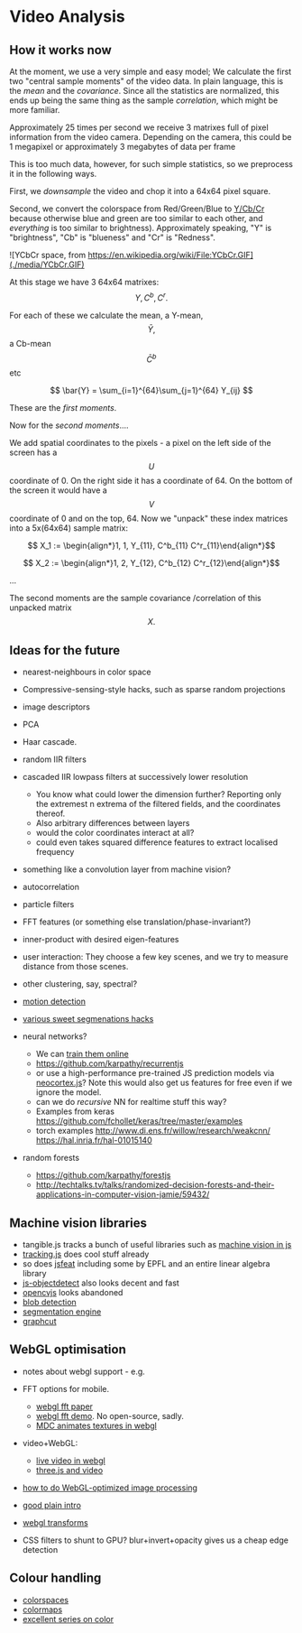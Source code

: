 # Video Analysis

## How it works now

At the moment, we use a very simple and easy model;
We calculate the first two "central sample moments" of the video data.
In plain language, this is the *mean* and the *covariance*.
Since all the statistics are normalized, this ends up being the same thing as the sample *correlation*, which might be more familiar.

Approximately 25 times per second we receive 3 matrixes full of pixel information from the video camera. Depending on the camera, this could be 1 megapixel or approximately 3 megabytes of data per frame

This is too much data, however, for such simple statistics, so we preprocess it in the following ways.

First, we *downsample* the video and chop it into a 64x64 pixel square.

Second, we convert the colorspace from Red/Green/Blue to [Y/Cb/Cr](https://en.wikipedia.org/wiki/YCbCr)
because otherwise blue and green are too similar to each other,
and *everything* is too similar to brightness).
Approximately speaking, "Y" is "brightness", "Cb" is "blueness"
and "Cr" is "Redness".

![YCbCr space, from https://en.wikipedia.org/wiki/File:YCbCr.GIF](./media/YCbCr.GIF)


At this stage we have 3 64x64 matrixes: $$ Y,C^b,C^r. $$

For each of these we calculate the mean, a Y-mean, $$ \bar{Y}, $$ a Cb-mean $$ \bar{C}^b $$ etc

$$ \bar{Y} = \sum_{i=1}^{64}\sum_{j=1}^{64} Y_{ij} $$

These are the *first moments*.

Now for the *second moments*....

We add spatial coordinates to the pixels - a pixel on the left side of the screen has a $$ U $$ coordinate of 0. On the right side it has a coordinate of 64. On the bottom of the screen it would have a $$ V $$ coordinate of 0 and on the top, 64. Now we "unpack" these index matrices into a 5x(64x64) sample matrix:

$$ X_1 := \begin{align*}1, 1, Y_{11}, C^b_{11} C^r_{11}\end{align*}$$

$$ X_2 := \begin{align*}1, 2, Y_{12}, C^b_{12} C^r_{12}\end{align*}$$

...

The second moments are the sample covariance /correlation of this unpacked matrix $$ X. $$

## Ideas for the future

* nearest-neighbours in color space
* Compressive-sensing-style hacks, such as sparse random projections
* image descriptors
* PCA
* Haar cascade.
* random IIR filters
* cascaded IIR lowpass filters at successively lower resolution

    * You know what could lower the dimension further? Reporting only the extremest n extrema of the filtered fields, and the coordinates thereof.
    * Also arbitrary differences between layers
    * would the color coordinates interact at all?
    * could even takes squared difference features to extract localised frequency

* something like a convolution layer from machine vision?
* autocorrelation
* particle filters
* FFT features (or something else translation/phase-invariant?)
* inner-product with desired eigen-features
* user interaction: They choose a few key scenes, and we try to measure distance from those scenes.
* other clustering, say, spectral?
* [motion detection](http://www.adobe.com/devnet/html5/articles/javascript-motion-detection.html)
* [various sweet segmenations hacks](https://stackoverflow.com/questions/31071781/html5-canvas-image-segmentation)
* neural networks?

    * We can [train them online](https://cs.stanford.edu/people/karpathy/convnetjs/)
    * https://github.com/karpathy/recurrentjs
    * or use a high-performance pre-trained JS prediction models via [neocortex.js](https://github.com/scienceai/neocortex)?
    Note this would also get us features for free even if we ignore the model.
    * can we do *recursive* NN for realtime stuff this way?
    * Examples from keras https://github.com/fchollet/keras/tree/master/examples
    * torch examples http://www.di.ens.fr/willow/research/weakcnn/ https://hal.inria.fr/hal-01015140

* random forests

    * https://github.com/karpathy/forestjs
    * http://techtalks.tv/talks/randomized-decision-forests-and-their-applications-in-computer-vision-jamie/59432/


## Machine vision libraries

* tangible.js tracks a bunch of useful libraries such as [machine vision in js](http://tangiblejs.com/libraries/computer-vision)
* [tracking.js](http://trackingjs.com/) does cool stuff already
* so does [jsfeat](https://inspirit.github.io/jsfeat/) including some by EPFL and an entire linear algebra library
* [js-objectdetect](https://github.com/mtschirs/js-objectdetect/) also looks decent and fast
* [opencvjs](https://github.com/blittle/opencvjs) looks abandoned
* [blob detection](http://blog.acipo.com/blob-detection-js/)
* [segmentation engine](http://vision.akshaybhat.com/)
* [graphcut](http://www.jscuts.com/graphcuts/)

## WebGL optimisation

* notes about webgl support - e.g.
* FFT options for mobile.

    * [webgl fft paper](http://www.wuhao.co/uploads/2/6/0/1/26012804/paper_final.pdf)
    * [webgl fft demo](https://github.com/wuhao1117/WebGL-Ocean-FFT). No open-source, sadly.
    * [MDC animates textures in webgl ](https://developer.mozilla.org/en-US/docs/Web/WebGL/Animating_textures_in_WebGL)

* video+WebGL:

    * [live video in webgl](http://learningthreejs.com/blog/2012/02/07/live-video-in-webgl/)
    * [three.js and video](http://threejs.org/examples/#canvas_materials_video)

* [how to do WebGL-optimized image processing](http://learningwebgl.com/blog/?p=1786)
* [good plain intro](http://www.html5rocks.com/en/tutorials/webgl/webgl_fundamentals/)
* [webgl transforms](http://games.greggman.com/game/webgl-2d-matrices/)

* CSS filters to shunt to GPU? blur+invert+opacity gives us a cheap edge detection

## Colour handling

* [colorspaces](https://vis4.net/blog/posts/avoid-equidistant-hsv-colors/)
* [colormaps](http://www.sandia.gov/~kmorel/documents/ColorMaps/ColorMapsExpanded.pdf)
* [excellent series on color](http://earthobservatory.nasa.gov/blogs/elegantfigures/2013/08/05/subtleties-of-color-part-1-of-6/)
